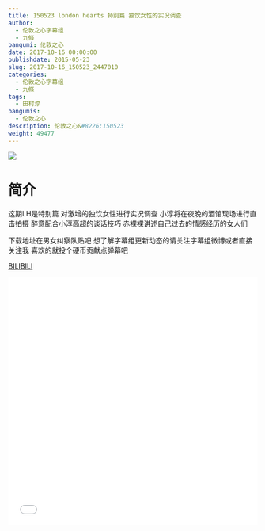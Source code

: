 ```yaml
---
title: 150523 london hearts 特别篇 独饮女性的实况调查
author: 
  - 伦敦之心字幕组
  - 九條
bangumi: 伦敦之心
date: 2017-10-16 00:00:00
publishdate: 2015-05-23
slug: 2017-10-16_150523_2447010
categories: 
  - 伦敦之心字幕组
  - 九條
tags: 
  - 田村淳
bangumis: 
  - 伦敦之心
description: 伦敦之心&#8226;150523
weight: 49477
---
```


![](https://i.imgur.com/QEOugqm.jpg)

# 简介  
这期LH是特别篇 对激增的独饮女性进行实况调查 小淳将在夜晚的酒馆现场进行直击拍摄 醉意配合小淳高超的谈话技巧 赤裸裸讲述自己过去的情感经历的女人们 


下载地址在男女纠察队贴吧 想了解字幕组更新动态的请关注字幕组微博或者直接关注我 喜欢的就投个硬币贡献点弹幕吧

  [BILIBILI](https://www.bilibili.com/video/av2447010/)


<div class="vcontainer">  <iframe class='video' src="//www.bilibili.com/html/html5player.html?cid=3831359&aid=2447010" width="100%" height="500" frameborder="0" allowfullscreen="allowfullscreen"></iframe></div>
